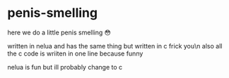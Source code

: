 # penis-smelling
here we do a little penis smelling
😳

written in nelua and has the same thing but written in c frick you\n
also all the c code is wriiten in one line because funny

nelua is fun but ill probably change to c
